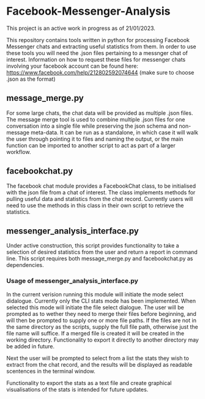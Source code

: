 # Facebook-Messenger-Analysis

This project is an active work in progress as of 21/01/2023.

This repository contains tools written in python for processing Facebook Messenger chats and extracting useful statistics from them. In order to use these tools you will need the .json files pertaining to a messnger chat of interest. 
Information on how to request these files for messenger chats involving your facebook account can be found here: https://www.facebook.com/help/212802592074644 (make sure to choose .json as the format)

## message_merge.py

For some large chats, the chat data will be provided as multiple .json files. The message merge tool is used to combine multiple .json files for one conversation into a single file while preserving the json schema and non-message meta-data. It can be run as a standalone, in which case it will walk the user through pointing it to files and naming the output, or the main function can be imported to another script to act as part of a larger workflow.

## facebookchat.py

The facebook chat module provides a FacebookChat class, to be initialised with the json file from a chat of interest. The class implements methods for pulling useful data and statistics from the chat record.
Currently users will need to use the methods in this class in their own script to retrieve the statistics.

## messenger_analysis_interface.py

Under active construction, this script provides functionality to take a selection of desired statistics from the user and return a report in command line. This script requires both message_merge.py and facebookchat.py as dependencies.

### Usage of messenger_analysis_interface.py

In the current verision running this module will initiate the mode select didalogue. Currently only the CLI stats mode has been implemented. When selected this mode will initiate the file select dialogue. The user will be prompted as to wether they need to merge their files before beginning, and will then be prompted to supply one or more file paths. If the files are not in the same directory as the scripts, supply the full file path, otherwise just the file name will suffice. If a merged file is created it will be created in the working directory. Functionality to export it directly to another directory may be added in future.

Next the user will be prompted to select from a list the stats they wish to extract from the chat record, and the results will be displayed as readable scentences in the terminal window.

Functionality to export the stats as a text file and create graphical visualisations of the stats is intended for future updates.